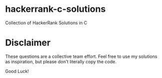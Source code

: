 # hackerrank-c-solutions
Collection of HackerRank Solutions in C 

# Disclaimer
These questions are a collective team effort. 
Feel free to use my solutions as inspiration, but please don't literally copy the code.

Good Luck!
